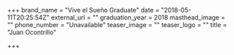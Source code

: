 +++
brand_name = "Vive el Sueño Graduate"
date = "2018-05-11T20:25:54Z"
external_url = ""
graduation_year = 2018
masthead_image = ""
phone_number = "Unavailable"
teaser_image = ""
teaser_logo = ""
title = "Juan Ocontrillo"

+++
